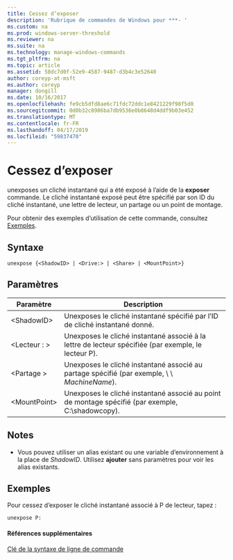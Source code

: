 ```yaml
---
title: Cessez d’exposer
description: 'Rubrique de commandes de Windows pour ***- '
ms.custom: na
ms.prod: windows-server-threshold
ms.reviewer: na
ms.suite: na
ms.technology: manage-windows-commands
ms.tgt_pltfrm: na
ms.topic: article
ms.assetid: 58dc7d0f-52e9-4587-9487-d3b4c3e52640
author: coreyp-at-msft
ms.author: coreyp
manager: dongill
ms.date: 10/16/2017
ms.openlocfilehash: fe9cb5dfd8ae6c71fdc72ddc1e8421229f98f5d0
ms.sourcegitcommit: 0d0b32c8986ba7db9536e0b8648d4ddf9b03e452
ms.translationtype: MT
ms.contentlocale: fr-FR
ms.lasthandoff: 04/17/2019
ms.locfileid: "59837470"
---
```

# <a name="unexpose"></a>Cessez d’exposer



unexposes un cliché instantané qui a été exposé à l’aide de la **exposer** commande. Le cliché instantané exposé peut être spécifié par son ID du cliché instantané, une lettre de lecteur, un partage ou un point de montage.

Pour obtenir des exemples d’utilisation de cette commande, consultez [Exemples](#BKMK_examples).

## <a name="syntax"></a>Syntaxe

```
unexpose {<ShadowID> | <Drive:> | <Share> | <MountPoint>}
```

## <a name="parameters"></a>Paramètres

|Paramètre|Description|
|---------|-----------|
|\<ShadowID>|Unexposes le cliché instantané spécifié par l’ID de cliché instantané donné.|
|\<Lecteur : >|Unexposes le cliché instantané associé à la lettre de lecteur spécifiée (par exemple, le lecteur P).|
|\<Partage >|Unexposes le cliché instantané associé au partage spécifié (par exemple, \\ \\ *MachineName*\).|
|\<MountPoint>|Unexposes le cliché instantané associé au point de montage spécifié (par exemple, C:\shadowcopy\).|

## <a name="remarks"></a>Notes

-   Vous pouvez utiliser un alias existant ou une variable d’environnement à la place de *ShadowID*. Utilisez **ajouter** sans paramètres pour voir les alias existants.

## <a name="BKMK_examples"></a>Exemples

Pour cessez d’exposer le cliché instantané associé à P de lecteur, tapez :
```
unexpose P:
```

#### <a name="additional-references"></a>Références supplémentaires

[Clé de la syntaxe de ligne de commande](command-line-syntax-key.md)